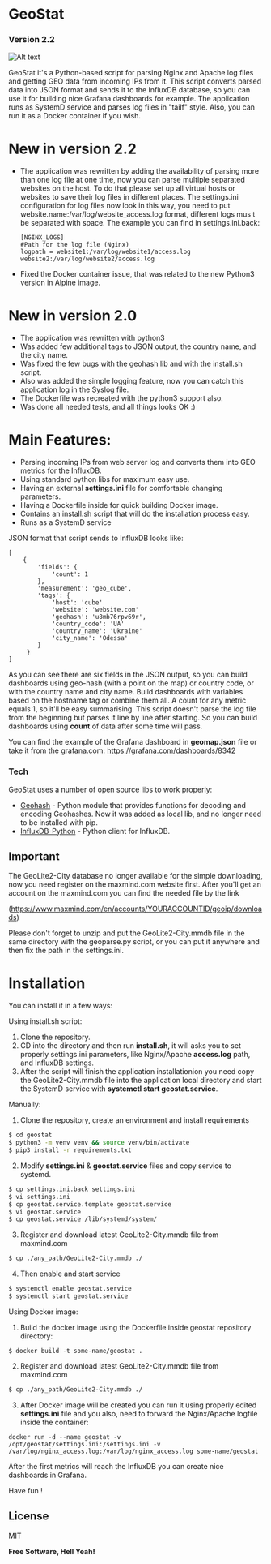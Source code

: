 # GeoStat
### Version 2.2
![Alt text](https://github.com/ratibor78/geostat/blob/master/geostat.png?raw=true "Grafana dashboard example")


GeoStat it's a Python-based script for parsing Nginx and Apache log files and getting GEO data from incoming IPs from it. This script converts parsed data into JSON format and sends it to the InfluxDB database, so you can use it for building nice Grafana dashboards for example. The application runs as SystemD service and parses log files in "tailf" style. Also, you can run it as a Docker container if you wish.

# New in version 2.2
- The application was rewritten by adding the availability of parsing more than one log file at one time, now you can parse multiple separated websites     on the host. To do that please set up all virtual hosts or websites to save their log files in different places. 
  The settings.ini configuration for log files now look in this way, you need to put website.name:/var/log/website_access.log format, different logs 
  mus t be separated with space. The example you can find in settings.ini.back:
  ```
  [NGINX_LOGS]
  #Path for the log file (Nginx)
  logpath = website1:/var/log/website1/access.log website2:/var/log/website2/access.log
  ```
- Fixed the Docker container issue, that was related to the new Python3 version in Alpine image. 

# New in version 2.0
- The application was rewritten with python3
- Was added few additional tags to JSON output, the country name, and the city name.
- Was fixed the few bugs with the geohash lib and with the install.sh script.
- Also was added the simple logging feature, now you can catch this application log in the Syslog file.
- The Dockerfile was recreated with the python3 support also.
- Was done all needed tests, and all things looks OK :)  

# Main Features:

- Parsing incoming IPs from web server log and converts them into GEO metrics for the InfluxDB.
- Using standard python libs for maximum easy use.
- Having an external **settings.ini** file for comfortable changing parameters.
- Having a Dockerfile inside for quick building Docker image.
- Contains an install.sh script that will do the installation process easy.
- Runs as a SystemD service

JSON format that script sends to InfluxDB looks like:
```
[
    {
        'fields': {
            'count': 1
        },
        'measurement': 'geo_cube',
        'tags': {
            'host': 'cube'
            'website': 'website.com'
            'geohash': 'u8mb76rpv69r',
            'country_code': 'UA'
            'country_name': 'Ukraine'
            'city_name': 'Odessa'
        }
     }
]
```
As you can see there are six fields in the JSON output, so you can build dashboards using geo-hash (with a point on the map) or country code, or with the country name and city name. Build dashboards with variables based on the hostname tag or combine them all. A count for any metric equals 1, so it'll be easy summarising. This script doesn't parse the log file from the beginning but parses it line by line after starting. So you can build dashboards using **count** of data after some time will pass.

You can find the example of the Grafana dashboard in **geomap.json** file or take it from the grafana.com: https://grafana.com/dashboards/8342

### Tech

GeoStat uses a number of open source libs to work properly:

* [Geohash](https://github.com/vinsci/geohash) - Python module that provides functions for decoding and encoding Geohashes. Now it was added as local lib, and no longer need to be installed with pip.
* [InfluxDB-Python](https://github.com/influxdata/influxdb-python) - Python client for InfluxDB.

## Important
The GeoLite2-City database no longer available for the simple downloading, now you need register on the maxmind.com website first.
After you'll get an account on the maxmind.com you can find the needed file by the link

(https://www.maxmind.com/en/accounts/YOURACCOUNTID/geoip/downloads) 

Please don't forget to unzip and put the GeoLite2-City.mmdb file in the same directory with the geoparse.py script, or you can put it anywhere and then fix the path in the settings.ini.

# Installation

You can install it in a few ways:

Using install.sh script:
1) Clone the repository.
2) CD into the directory and then run **install.sh**, it will asks you to set properly settings.ini parameters, like Nginx/Apache **access.log** path, and InfluxDB settings.  
3) After the script will finish the application installationion you need copy the GeoLite2-City.mmdb file into the application local directory and start the SystemD service with **systemctl start geostat.service**.

Manually:
1) Clone the repository, create an environment and install requirements
```sh
$ cd geostat
$ python3 -m venv venv && source venv/bin/activate
$ pip3 install -r requirements.txt
```
2) Modify **settings.ini** & **geostat.service** files and copy service to systemd.
```sh
$ cp settings.ini.back settings.ini
$ vi settings.ini
$ cp geostat.service.template geostat.service
$ vi geostat.service
$ cp geostat.service /lib/systemd/system/
```
3) Register and download latest GeoLite2-City.mmdb file from maxmind.com
```sh
$ cp ./any_path/GeoLite2-City.mmdb ./
```
4) Then enable and start service
```sh
$ systemctl enable geostat.service
$ systemctl start geostat.service
```
Using Docker image:
1) Build the docker image using the Dockerfile inside geostat repository directory:
```
$ docker build -t some-name/geostat .
```
2) Register and download latest GeoLite2-City.mmdb file from maxmind.com
```sh
$ cp ./any_path/GeoLite2-City.mmdb ./
```
3) After Docker image will be created you can run it using properly edited **settings.ini** file and you also,
need to forward the Nginx/Apache logfile inside the container:
```
docker run -d --name geostat -v /opt/geostat/settings.ini:/settings.ini -v /var/log/nginx_access.log:/var/log/nginx_access.log some-name/geostat
```

After the first metrics will reach the InfluxDB you can create nice dashboards in Grafana.

Have fun !

License
----

MIT

**Free Software, Hell Yeah!**
